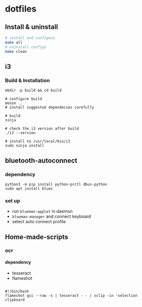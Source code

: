 # dotfiles

## Install & uninstall

```bash
# install and configure
make all
# uninstall configs
make clean
```

## i3

### Build & Installation

```
mkdir -p build && cd build

# configure build
meson ..
# install suggested dependecies carefully

# build
ninja

# check the i3 version after build
./i3 --version

# install to /usr/local/bin/i3
sudo ninja install
```

## bluetooth-autoconnect

### dependency

```
python3 -m pip install python-prctl dbus-python
sudo apt install bluez
```

### set up

- run `blueman-applet` in daemon
- `blueman-manager` and connect keyboard
- select auto connect profile

## Home-made-scripts

### ocr

#### dependency

- tesseract
- flameshot

```

#!/bin/bash
flameshot gui --raw -s | tesseract - - | xclip -in -selection clipboard
```
